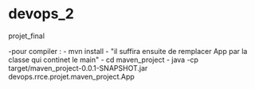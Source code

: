# devops_2
projet_final


-pour compiler :
	- mvn install
	- "il suffira ensuite de remplacer App par la classe qui continet le main"
	- cd  maven_project
	- java -cp target/maven_project-0.0.1-SNAPSHOT.jar devops.rrce.projet.maven_project.App


